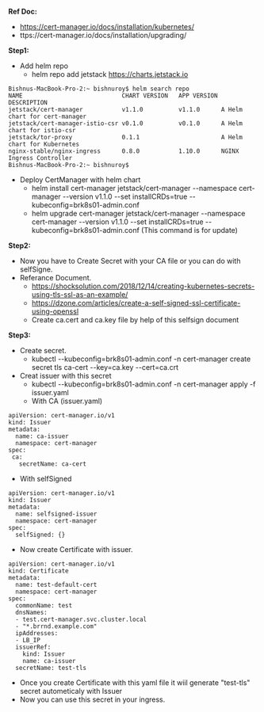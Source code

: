 
**Ref Doc:**
 - https://cert-manager.io/docs/installation/kubernetes/
 - ttps://cert-manager.io/docs/installation/upgrading/


**Step1:**
 - Add helm repo
   - helm repo add jetstack https://charts.jetstack.io
```
Bishnus-MacBook-Pro-2:~ bishnuroy$ helm search repo
NAME                           	CHART VERSION	APP VERSION	DESCRIPTION                  
jetstack/cert-manager          	v1.1.0       	v1.1.0     	A Helm chart for cert-manager
jetstack/cert-manager-istio-csr	v0.1.0       	v0.1.0     	A Helm chart for istio-csr   
jetstack/tor-proxy             	0.1.1        	           	A Helm chart for Kubernetes  
nginx-stable/nginx-ingress     	0.8.0        	1.10.0     	NGINX Ingress Controller     
Bishnus-MacBook-Pro-2:~ bishnuroy$
```
- Deploy CertManager with helm chart
  - helm install cert-manager jetstack/cert-manager --namespace cert-manager --version v1.1.0 --set installCRDs=true --kubeconfig=brk8s01-admin.conf
  - helm upgrade cert-manager jetstack/cert-manager --namespace cert-manager --version v1.1.0 --set installCRDs=true --kubeconfig=brk8s01-admin.conf  (This command is for update)

**Step2:**
- Now you have to Create Secret with your CA file or you can do with selfSigne.
- Referance Document.
  - https://shocksolution.com/2018/12/14/creating-kubernetes-secrets-using-tls-ssl-as-an-example/
  - https://dzone.com/articles/create-a-self-signed-ssl-certificate-using-openssl
  - Create ca.cert and ca.key file by help of this selfsign document
  
**Step3:**
- Create secret.
  - kubectl --kubeconfig=brk8s01-admin.conf -n cert-manager create secret tls ca-cert  --key=ca.key --cert=ca.crt
- Creat issuer with this secret
  - kubectl --kubeconfig=brk8s01-admin.conf -n cert-manager apply -f issuer.yaml
  - With CA (issuer.yaml)
 ```
 apiVersion: cert-manager.io/v1
kind: Issuer
metadata:
   name: ca-issuer
   namespace: cert-manager
spec:
  ca:
    secretName: ca-cert
 
 ```
  - With selfSigned
```
apiVersion: cert-manager.io/v1
kind: Issuer
metadata:
  name: selfsigned-issuer
  namespace: cert-manager
spec:
  selfSigned: {}
```

- Now create Certificate with issuer.
```
apiVersion: cert-manager.io/v1
kind: Certificate
metadata:
  name: test-default-cert
  namespace: cert-manager
spec:
  commonName: test
  dnsNames:
  - test.cert-manager.svc.cluster.local
  - "*.brrnd.example.com"
  ipAddresses:
  - LB_IP
  issuerRef:
    kind: Issuer
    name: ca-issuer
  secretName: test-tls
```
- Once you create Certificate with this yaml file it wiil generate "test-tls" secret autometicaly with Issuer
- Now you can use this secret in your ingress.
  
